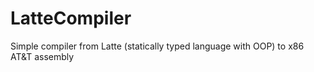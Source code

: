 # LatteCompiler
Simple compiler from Latte (statically typed language with OOP) to x86 AT&amp;T assembly
